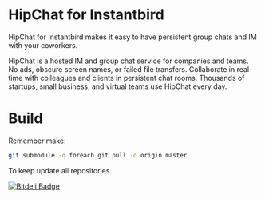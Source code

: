 HipChat for Instantbird
=======================

HipChat for Instantbird makes it easy to have persistent group chats and IM with your coworkers.

HipChat is a hosted IM and group chat service for companies and teams. No ads, obscure screen names, or failed file transfers. Collaborate in real-time with colleagues and clients in persistent chat rooms. Thousands of startups, small business, and virtual teams use HipChat every day.

Build
=====

Remember make:

```bash
git submodule -q foreach git pull -q origin master
```

To keep update all repositories.

[![Bitdeli Badge](https://d2weczhvl823v0.cloudfront.net/alexsalas/instantbird-addon-hipchat/trend.png)](https://bitdeli.com/free "Bitdeli Badge")

